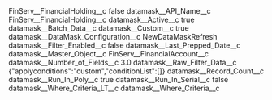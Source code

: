 <?xml version="1.0" encoding="UTF-8"?>
<CustomMetadata xmlns="http://soap.sforce.com/2006/04/metadata" xmlns:xsi="http://www.w3.org/2001/XMLSchema-instance" xmlns:xsd="http://www.w3.org/2001/XMLSchema">
    <label>FinServ__FinancialHolding__c</label>
    <protected>false</protected>
    <values>
        <field>datamask__API_Name__c</field>
        <value xsi:type="xsd:string">FinServ__FinancialHolding__c</value>
    </values>
    <values>
        <field>datamask__Active__c</field>
        <value xsi:type="xsd:boolean">true</value>
    </values>
    <values>
        <field>datamask__Batch_Data__c</field>
        <value xsi:nil="true"/>
    </values>
    <values>
        <field>datamask__Custom__c</field>
        <value xsi:type="xsd:boolean">true</value>
    </values>
    <values>
        <field>datamask__DataMask_Configuration__c</field>
        <value xsi:type="xsd:string">NewDataMaskRefresh</value>
    </values>
    <values>
        <field>datamask__Filter_Enabled__c</field>
        <value xsi:type="xsd:boolean">false</value>
    </values>
    <values>
        <field>datamask__Last_Prepped_Date__c</field>
        <value xsi:nil="true"/>
    </values>
    <values>
        <field>datamask__Master_Object__c</field>
        <value xsi:type="xsd:string">FinServ__FinancialAccount__c</value>
    </values>
    <values>
        <field>datamask__Number_of_Fields__c</field>
        <value xsi:type="xsd:double">3.0</value>
    </values>
    <values>
        <field>datamask__Raw_Filter_Data__c</field>
        <value xsi:type="xsd:string">{&quot;applyconditions&quot;:&quot;custom&quot;,&quot;conditionList&quot;:[]}</value>
    </values>
    <values>
        <field>datamask__Record_Count__c</field>
        <value xsi:nil="true"/>
    </values>
    <values>
        <field>datamask__Run_In_Poly__c</field>
        <value xsi:type="xsd:boolean">true</value>
    </values>
    <values>
        <field>datamask__Run_In_Serial__c</field>
        <value xsi:type="xsd:boolean">false</value>
    </values>
    <values>
        <field>datamask__Where_Criteria_LT__c</field>
        <value xsi:nil="true"/>
    </values>
    <values>
        <field>datamask__Where_Criteria__c</field>
        <value xsi:nil="true"/>
    </values>
</CustomMetadata>
